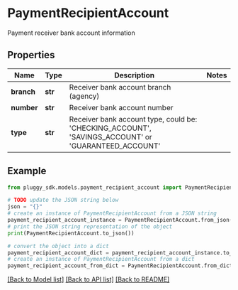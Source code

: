 # PaymentRecipientAccount

Payment receiver bank account information

## Properties

Name | Type | Description | Notes
------------ | ------------- | ------------- | -------------
**branch** | **str** | Receiver bank account branch (agency) | 
**number** | **str** | Receiver bank account number | 
**type** | **str** | Receiver bank account type, could be: &#39;CHECKING_ACCOUNT&#39;, &#39;SAVINGS_ACCOUNT&#39; or &#39;GUARANTEED_ACCOUNT&#39; | 

## Example

```python
from pluggy_sdk.models.payment_recipient_account import PaymentRecipientAccount

# TODO update the JSON string below
json = "{}"
# create an instance of PaymentRecipientAccount from a JSON string
payment_recipient_account_instance = PaymentRecipientAccount.from_json(json)
# print the JSON string representation of the object
print(PaymentRecipientAccount.to_json())

# convert the object into a dict
payment_recipient_account_dict = payment_recipient_account_instance.to_dict()
# create an instance of PaymentRecipientAccount from a dict
payment_recipient_account_from_dict = PaymentRecipientAccount.from_dict(payment_recipient_account_dict)
```
[[Back to Model list]](../README.md#documentation-for-models) [[Back to API list]](../README.md#documentation-for-api-endpoints) [[Back to README]](../README.md)


